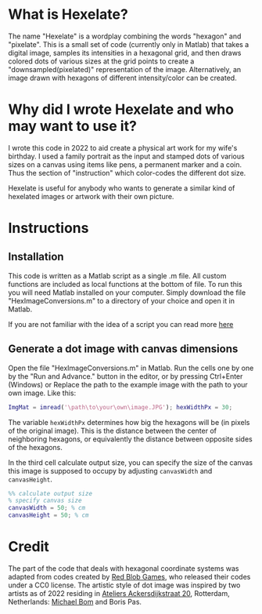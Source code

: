 # What is Hexelate?

The name "Hexelate" is a wordplay combining the words "hexagon" and "pixelate". This is a small set of code (currently only in Matlab) that takes a digital image, samples its intensities in a hexagonal grid, and then draws colored dots of various sizes at the grid points to create a "downsampled(pixelated)" representation of the image. Alternatively, an image drawn with hexagons of different intensity/color can be created. 


# Why did I wrote Hexelate and who may want to use it?

I wrote this code in 2022 to aid create a physical art work for my wife's birthday. I used a family portrait as the input and stamped dots of various sizes on a canvas using items like pens, a permanent marker and a coin. Thus the section of "instruction" which color-codes the different dot size.

Hexelate is useful for anybody who wants to generate a similar kind of hexelated images or artwork with their own picture.

# Instructions

## Installation
This code is written as a Matlab script as a single .m file. All custom functions are included as local functions at the bottom of file. To run this you will need Matlab installed on your computer. Simply download the file "HexImageConversions.m" to a directory of your choice and open it in Matlab. 

If you are not familiar with the idea of a script you can read more [here](https://www.mathworks.com/help/matlab/learn_matlab/scripts.html)

## Generate a dot image with canvas dimensions
Open the file "HexImageConversions.m" in Matlab. Run the cells one by one by the "Run and Advance." button in the editor, or by pressing Ctrl+Enter (Windows) or Replace the path to the example image with the path to your own image. Like this:

``` Matlab
ImgMat = imread('\path\to\your\own\image.JPG'); hexWidthPx = 30;
```

The variable ```hexWidthPx``` determines how big the hexagons will be (in pixels of the original image). This is the distance between the center of neighboring hexagons, or equivalently the distance between opposite sides of the hexagons.

In the third cell calculate output size, you can specify the size of the canvas this image is supposed to occupy by adjusting ```canvasWidth``` and ```canvasHeight```. 

``` Matlab
%% calculate output size
% specify canvas size
canvasWidth = 50; % cm
canvasHeight = 50; % cm
```


# Credit

The part of the code that deals with hexagonal coordinate systems was adapted from codes created by [Red Blob Games](https://www.redblobgames.com/grids/hexagons), who released their codes under a CC0 license. 
The artistic style of dot image was inspired by two artists as of 2022 residing in [Ateliers Ackersdijkstraat 20](http://ackersdijkstraat20.nl/), Rotterdam, Netherlands: [Michael Bom](http://michaelbom.com/) and Boris Pas. 